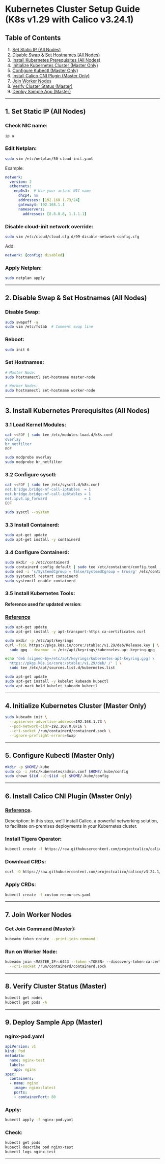 # Kubernetes Cluster Setup Guide (K8s v1.29 with Calico v3.24.1)

## Table of Contents

1. [Set Static IP (All Nodes)](#1-set-static-ip-all-nodes)
2. [Disable Swap & Set Hostnames (All Nodes)](#2-disable-swap--set-hostnames-all-nodes)
3. [Install Kubernetes Prerequisites (All Nodes)](#3-install-kubernetes-prerequisites-all-nodes)
4. [Initialize Kubernetes Cluster (Master Only)](#4-initialize-kubernetes-cluster-master-only)
5. [Configure Kubectl (Master Only)](#5-configure-kubectl-master-only)
6. [Install Calico CNI Plugin (Master Only)](#6-install-calico-cni-plugin-master-only)
7. [Join Worker Nodes](#7-join-worker-nodes)
8. [Verify Cluster Status (Master)](#8-verify-cluster-status-master)
9. [Deploy Sample App (Master)](#9-deploy-sample-app-master)


---

## 1. Set Static IP (All Nodes)

### Check NIC name:

```bash
ip a
```

### Edit Netplan:

```bash
sudo vim /etc/netplan/50-cloud-init.yaml
```

Example:

```yaml
network:
  version: 2
  ethernets:
    enp0s3:  # Use your actual NIC name
      dhcp4: no
      addresses: [192.168.1.73/24]
      gateway4: 192.168.1.1
      nameservers:
        addresses: [8.8.8.8, 1.1.1.1]
```

### Disable cloud-init network override:

```bash
sudo vim /etc/cloud/cloud.cfg.d/99-disable-network-config.cfg
```

Add:

```yaml
network: {config: disabled}
```

### Apply Netplan:

```bash
sudo netplan apply
```

---

## 2. Disable Swap & Set Hostnames (All Nodes)

### Disable Swap:

```bash
sudo swapoff -a
sudo vim /etc/fstab  # Comment swap line
```

### Reboot:

```bash
sudo init 6
```

### Set Hostnames:

```bash
# Master Node:
sudo hostnamectl set-hostname master-node

# Worker Nodes:
sudo hostnamectl set-hostname worker-node
```

---

## 3. Install Kubernetes Prerequisites (All Nodes)

### 3.1 Load Kernel Modules:

```bash
cat <<EOF | sudo tee /etc/modules-load.d/k8s.conf
overlay
br_netfilter
EOF

sudo modprobe overlay
sudo modprobe br_netfilter
```

### 3.2 Configure sysctl:

```bash
cat <<EOF | sudo tee /etc/sysctl.d/k8s.conf
net.bridge.bridge-nf-call-iptables  = 1
net.bridge.bridge-nf-call-ip6tables = 1
net.ipv4.ip_forward                 = 1
EOF

sudo sysctl --system
```

### 3.3 Install Containerd:

```bash
sudo apt-get update
sudo apt-get install -y containerd
```

### 3.4 Configure Containerd:

```bash
sudo mkdir -p /etc/containerd
sudo containerd config default | sudo tee /etc/containerd/config.toml
sudo sed -i 's/SystemdCgroup = false/SystemdCgroup = true/g' /etc/containerd/config.toml
sudo systemctl restart containerd
sudo systemctl enable containerd
```

### 3.5 Install Kubernetes Tools:
**Reference used for updated version:**
### [Reference](https://kubernetes.io/docs/tasks/tools/install-kubectl-linux/#install-using-native-package-management)

```bash
sudo apt-get update
sudo apt-get install -y apt-transport-https ca-certificates curl

sudo mkdir -p /etc/apt/keyrings
curl -fsSL https://pkgs.k8s.io/core:/stable:/v1.29/deb/Release.key | \
  sudo gpg --dearmor -o /etc/apt/keyrings/kubernetes-apt-keyring.gpg

echo 'deb [signed-by=/etc/apt/keyrings/kubernetes-apt-keyring.gpg] \
  https://pkgs.k8s.io/core:/stable:/v1.29/deb/ /' | \
  sudo tee /etc/apt/sources.list.d/kubernetes.list

sudo apt-get update
sudo apt-get install -y kubelet kubeadm kubectl
sudo apt-mark hold kubelet kubeadm kubectl
```

---

## 4. Initialize Kubernetes Cluster (Master Only)

```bash
sudo kubeadm init \
  --apiserver-advertise-address=192.168.1.73 \
  --pod-network-cidr=192.168.0.0/16 \
  --cri-socket /run/containerd/containerd.sock \
  --ignore-preflight-errors=Swap
```

---

## 5. Configure Kubectl (Master Only)

```bash
mkdir -p $HOME/.kube
sudo cp -i /etc/kubernetes/admin.conf $HOME/.kube/config
sudo chown $(id -u):$(id -g) $HOME/.kube/config
```

---

## 6. Install Calico CNI Plugin (Master Only)

### [Reference](https://projectcalico.docs.tigera.io/getting-started/kubernetes/self-managed-onprem/onpremises).

Description: In this step, we'll install Calico, a powerful networking solution, to facilitate on-premises deployments in your Kubernetes cluster.

### Install Tigera Operator:

```bash
kubectl create -f https://raw.githubusercontent.com/projectcalico/calico/v3.24.1/manifests/tigera-operator.yaml
```

### Download CRDs:

```bash
curl -O https://raw.githubusercontent.com/projectcalico/calico/v3.24.1/manifests/custom-resources.yaml
```

### Apply CRDs:

```bash
kubectl create -f custom-resources.yaml
```

---

## 7. Join Worker Nodes

### Get Join Command (Master):

```bash
kubeadm token create --print-join-command
```

### Run on Worker Node:

```bash
kubeadm join <MASTER_IP>:6443 --token <TOKEN> --discovery-token-ca-cert-hash sha256:<HASH> \
  --cri-socket /run/containerd/containerd.sock
```

---

## 8. Verify Cluster Status (Master)

```bash
kubectl get nodes
kubectl get pods -A
```

---

## 9. Deploy Sample App (Master)

### nginx-pod.yaml

```yaml
apiVersion: v1
kind: Pod
metadata:
  name: nginx-test
  labels:
    app: nginx
spec:
  containers:
  - name: nginx
    image: nginx:latest
    ports:
    - containerPort: 80
```

### Apply:

```bash
kubectl apply -f nginx-pod.yaml
```

### Check:

```bash
kubectl get pods
kubectl describe pod nginx-test
kubectl logs nginx-test
```

---

